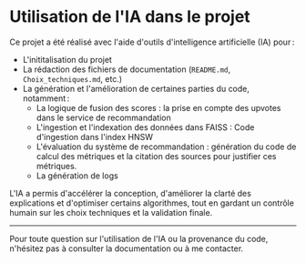 # Utilisation de l'IA dans le projet

Ce projet a été réalisé avec l'aide d'outils d'intelligence artificielle (IA) pour :
- L'inititalisation du projet
- La rédaction des fichiers de documentation (`README.md`, `Choix_techniques.md`, etc.)
- La génération et l'amélioration de certaines parties du code, notamment :
  - La logique de fusion des scores : la prise en compte des upvotes dans le service de recommandation
  - L'ingestion et l'indexation des données dans FAISS : Code d'ingestion dans l'index HNSW
  - L'évaluation du système de recommandation : génération du code de calcul des métriques et la citation des sources pour justifier ces métriques.
  - La génération de logs

L'IA a permis d'accélérer la conception, d'améliorer la clarté des explications et d'optimiser certains algorithmes, tout en gardant un contrôle humain sur les choix techniques et la validation finale.

---

Pour toute question sur l'utilisation de l'IA ou la provenance du code, n'hésitez pas à consulter la documentation ou à me contacter.
